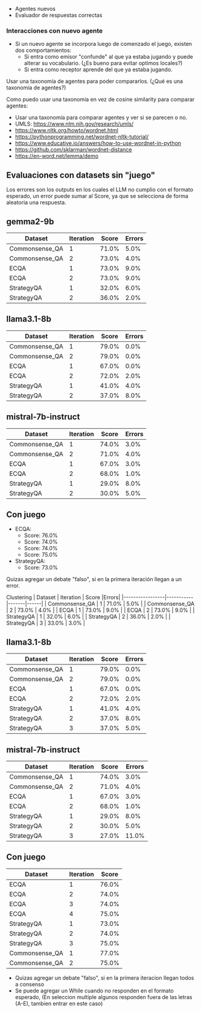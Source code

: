 - Agentes nuevos
- Evaluador de respuestas correctas

### Interacciones con nuevo agente

- Si un nuevo agente se incorpora luego de comenzado el juego, existen dos comportamientos:
  - Si entra como emisor "confunde" al que ya estaba jugando y puede alterar su vocabulario. (¿Es bueno para evitar optimos locales?)
  - Si entra como receptor aprende del que ya estaba jugando.

Usar una taxonomía de agentes para poder compararlos. (¿Qué es una taxonomía de agentes?)

Como puedo usar una taxonomía en vez de cosine similarity para comparar agentes:

- Usar una taxonomía para comparar agentes y ver si se parecen o no.
- UMLS: https://www.nlm.nih.gov/research/umls/
- https://www.nltk.org/howto/wordnet.html
- https://pythonprogramming.net/wordnet-nltk-tutorial/
- https://www.educative.io/answers/how-to-use-wordnet-in-python
- https://github.com/sklarman/wordnet-distance
- https://en-word.net/lemma/demo

## Evaluaciones con datasets sin "juego"

Los errores son los outputs en los cuales el LLM no cumplio con el formato esperado, un error puede sumar al Score, ya que se selecciona de forma aleatoria una respuesta.

## gemma2-9b

| Dataset        | Iteration | Score | Errors |
| -------------- | --------- | ----- | ------ |
| Commonsense_QA | 1         | 71.0% | 5.0%   |
| Commonsense_QA | 2         | 73.0% | 4.0%   |
| ECQA           | 1         | 73.0% | 9.0%   |
| ECQA           | 2         | 73.0% | 9.0%   |
| StrategyQA     | 1         | 32.0% | 6.0%   |
| StrategyQA     | 2         | 36.0% | 2.0%   |

## llama3.1-8b

| Dataset        | Iteration | Score | Errors |
| -------------- | --------- | ----- | ------ |
| Commonsense_QA | 1         | 79.0% | 0.0%   |
| Commonsense_QA | 2         | 79.0% | 0.0%   |
| ECQA           | 1         | 67.0% | 0.0%   |
| ECQA           | 2         | 72.0% | 2.0%   |
| StrategyQA     | 1         | 41.0% | 4.0%   |
| StrategyQA     | 2         | 37.0% | 8.0%   |

## mistral-7b-instruct

| Dataset        | Iteration | Score | Errors |
| -------------- | --------- | ----- | ------ |
| Commonsense_QA | 1         | 74.0% | 3.0%   |
| Commonsense_QA | 2         | 71.0% | 4.0%   |
| ECQA           | 1         | 67.0% | 3.0%   |
| ECQA           | 2         | 68.0% | 1.0%   |
| StrategyQA     | 1         | 29.0% | 8.0%   |
| StrategyQA     | 2         | 30.0% | 5.0%   |

## Con juego

- ECQA:
  - Score: 76.0%
  - Score: 74.0%
  - Score: 74.0%
  - Score: 75.0%
- StrategyQA:
  - Score: 73.0%

Quizas agregar un debate "falso", si en la primera iteración llegan a un error.

Clustering
| Dataset | Iteration | Score |Errors|
|-----------------|-----------|-------|------|
| Commonsense_QA | 1 | 71.0% | 5.0% |
| Commonsense_QA | 2 | 73.0% | 4.0% |
| ECQA | 1 | 73.0% | 9.0% |
| ECQA | 2 | 73.0% | 9.0% |
| StrategyQA | 1 | 32.0% | 6.0% |
| StrategyQA | 2 | 36.0% | 2.0% |
| StrategyQA | 3 | 33.0% | 3.0% |

## llama3.1-8b

| Dataset        | Iteration | Score | Errors |
| -------------- | --------- | ----- | ------ |
| Commonsense_QA | 1         | 79.0% | 0.0%   |
| Commonsense_QA | 2         | 79.0% | 0.0%   |
| ECQA           | 1         | 67.0% | 0.0%   |
| ECQA           | 2         | 72.0% | 2.0%   |
| StrategyQA     | 1         | 41.0% | 4.0%   |
| StrategyQA     | 2         | 37.0% | 8.0%   |
| StrategyQA     | 3         | 37.0% | 5.0%   |

## mistral-7b-instruct

| Dataset        | Iteration | Score | Errors |
| -------------- | --------- | ----- | ------ |
| Commonsense_QA | 1         | 74.0% | 3.0%   |
| Commonsense_QA | 2         | 71.0% | 4.0%   |
| ECQA           | 1         | 67.0% | 3.0%   |
| ECQA           | 2         | 68.0% | 1.0%   |
| StrategyQA     | 1         | 29.0% | 8.0%   |
| StrategyQA     | 2         | 30.0% | 5.0%   |
| StrategyQA     | 3         | 27.0% | 11.0%  |

## Con juego

| Dataset        | Iteration | Score |
| -------------- | --------- | ----- |
| ECQA           | 1         | 76.0% |
| ECQA           | 2         | 74.0% |
| ECQA           | 3         | 74.0% |
| ECQA           | 4         | 75.0% |
| StrategyQA     | 1         | 73.0% |
| StrategyQA     | 2         | 74.0% |
| StrategyQA     | 3         | 75.0% |
| Commonsense_QA | 1         | 77.0% |
| Commonsense_QA | 2         | 75.0% |

- Quizas agregar un debate "falso", si en la primera iteracion llegan todos a consenso
- Se puede agregar un While cuando no responden en el formato esperado, (En seleccion multiple algunos responden fuera de las letras (A-E), tambien entrar en este caso)
